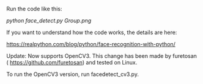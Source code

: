 Run the code like this:

*python face_detect.py Group.png*

If you want to understand how the code works, the details are here:

https://realpython.com/blog/python/face-recognition-with-python/


Update: Now supports OpenCV3. This change has been made by furetosan ( https://github.com/furetosan) and tested on Linux.

To run the OpenCV3 version, run facedetect_cv3.py.
